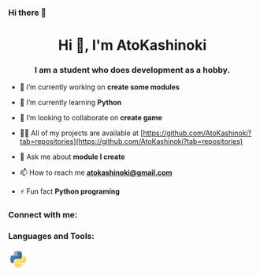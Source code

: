 ### Hi there 👋

<h1 align="center">Hi 👋, I'm AtoKashinoki</h1>
<h3 align="center">I am a student who does development as a hobby.</h3>

- 🔭 I’m currently working on **create some modules**

- 🌱 I’m currently learning **Python**

- 👯 I’m looking to collaborate on **create game**

- 👨‍💻 All of my projects are available at [https://github.com/AtoKashinoki?tab=repositories](https://github.com/AtoKashinoki?tab=repositories)

- 💬 Ask me about **module I create**

- 📫 How to reach me **atokashinoki@gmail.com**

- ⚡ Fun fact **Python programing**

<h3 align="left">Connect with me:</h3>
<p align="left">
</p>

<h3 align="left">Languages and Tools:</h3>
<p align="left"> <a href="https://www.python.org" target="_blank" rel="noreferrer"> <img src="https://raw.githubusercontent.com/devicons/devicon/master/icons/python/python-original.svg" alt="python" width="40" height="40"/> </a> </p>
